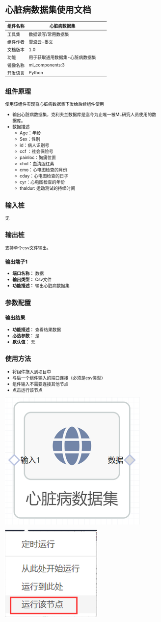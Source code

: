 # 心脏病数据集使用文档
| 组件名称 |心脏病数据集 |  |  |
| --- | --- | --- | --- |
| 工具集 | 数据读写/常用数据集 |  |  |
| 组件作者 | 雪浪云-墨文 |  |  |
| 文档版本 | 1.0 |  |  |
| 功能 | 用于获取通用数据集-心脏病数据集 |  |  |
| 镜像名称 | ml_components:3 |  |  |
| 开发语言 | Python |  |  |

## 组件原理
使用该组件实现将心脏病数据集下发给后续组件使用


- 输出心脏病数据集，克利夫兰数据库是迄今为止唯一被ML研究人员使用的数据库。
- 数据描述
    - Age：年龄
    - Sex：性别
    - id：病人识别号
    - ccf ：社会保险号
    - painloc：胸痛位置
    - chol：血清胆红素
    - cmo：心电图检查的月份
    - cday：心电图检查的日子
    - cyr：心电图检查的年份
    - thaldur: 运动测试的持续时间

## 输入桩
无

## 输出桩
支持单个csv文件输出。
### 输出端子1

- **端口名称：** 数据
- **输出类型：** Csv文件
- **功能描述：** 输出心脏病数据集

## 参数配置
### 输出结果

- **功能描述**： 查看结果数据
- **必选参数**： 是
- **默认值**： 无

## 使用方法
- 将组件拖入到项目中
- 与后一个组件输入的端口连接（必须是csv类型）
- 组件输入不需要连接其他节点
- 点击运行该节点

![](./img/心脏病数据集.png)

![](./img/1568086602280-f3f7a128-867e-458b-b13a-917dc628f8ac.png)
